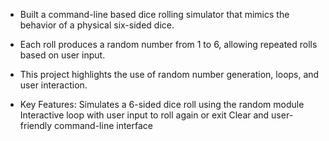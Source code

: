 - Built a command-line based dice rolling simulator that mimics the behavior of a physical six-sided dice. 
- Each roll produces a random number from 1 to 6, allowing repeated rolls based on user input. 
- This project highlights the use of random number generation, loops, and user interaction.
  
- Key Features:
  Simulates a 6-sided dice roll using the random module
  Interactive loop with user input to roll again or exit
  Clear and user-friendly command-line interface
